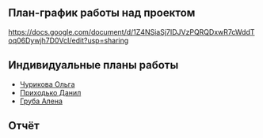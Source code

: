 ## План-график работы над проектом

https://docs.google.com/document/d/1Z4NSiaSj7IDJVzPQRQDxwR7cWddToq06Dywjh7D0VcI/edit?usp=sharing

## Индивидуальные планы работы

- [Чурикова Ольга](churikova.md)
- [Приходько Данил](prikhodko.md)
- [Груба Алена](gruba.md)

## Отчёт
